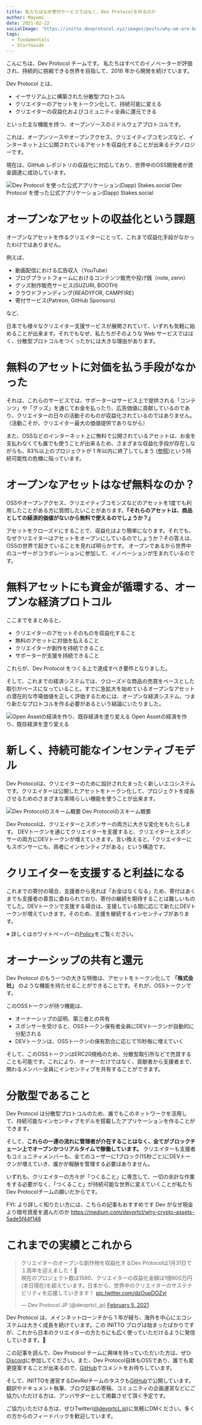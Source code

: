 ```yaml
---
title: 私たちはなぜ寄付サービスではなく、Dev Protocolを作るのか
author: Mayumi
date: 2021-02-22
socialImage: 'https://initto.devprotocol.xyz/images/posts/why-we-are-building-dev-protocol-not-a-donation-service/ogp.png'
tags:
  - fundamentals
  - StartGuide
---
```


こんにちは、Dev Protocol チームです。
私たちはすべてのイノベーターが評価され、持続的に挑戦できる世界を目指して、2018 年から開発を続けています。

Dev Protocol とは、

- イーサリアム上に構築された分散型プロトコル
- クリエイターのアセットをトークン化して、持続可能に変える
- クリエイターの収益化およびコミュニティ全員に還元できる

といった主な機能を持つ、オープンソースのミドルウェアプロトコルです。

これは、オープンソースやオープンアクセス、クリエイティブコモンズなど、インターネット上に公開されているアセットを収益化することが出来るテクノロジーです。

現在は、GitHub レポジトリの収益化に対応しており、世界中のOSS開発者が資金調達に成功しています。

![Dev Protocol を使った公式アプリケーション(Dapp) Stakes.social](/images/posts/why-we-are-building-dev-protocol-not-a-donation-service/stakes-social_top.png)
Dev Protocol を使った公式アプリケーション(Dapp) Stakes.social

# オープンなアセットの収益化という課題

オープンなアセットを作るクリエイターにとって、これまで収益化手段がなかったわけではありません。

例えば、

- 動画配信における広告収入（YouTube）
- ブログプラットフォームにおけるコンテンツ販売や投げ銭（note, zenn）
- グッズ制作販売サービス(SUZURI, BOOTH)
- クラウドファンディング(READYFOR, CAMPFIRE)
- 寄付サービス(Patreon, GitHub Sponsors)

など、

日本でも様々なクリエイター支援サービスが展開されていて、いずれも気軽に始めることが出来ます。それでもなぜ、私たちがそのような Web サービスでははく、分散型プロトコルをつくったかには大きな理由があります。

# 無料のアセットに対価を払う手段がなかった

それは、これらのサービスでは、サポーターはサービス上で提供される「コンテンツ」や「グッズ」を通じてお金を払ったり、広告価値に貢献しているのであり、クリエイターの日々の活動そのものが収益化されているのではありません。（活動こそが、クリエイター最大の価値提供でありながら）

また、OSSなどのインターネット上に無料で公開されているアセットは、お金を支払わなくても誰でも使うことが出来るため、さまざまな収益化手段が存在しながらも、83%以上のプロジェクトが 1 年以内に終了してしまう ([参照](https://speakerdeck.com/aggre/the-money-for-the-openable-and-shareable-era))という持続可能性の危機に陥っています。

# オープンなアセットはなぜ無料なのか？

OSSやオープンアクセス、クリエイティブコモンズなどのアセットを1度でも利用したことがある方に質問したいことがあります。**『それらのアセットは、商品としての経済的価値がないから無料で使えるのでしょうか？』**

アセットをクローズドにすることで、収益化はより簡単になります。それでも、なぜクリエイターはアセットをオープンにしているのでしょうか？その答えは、OSSの世界で起きていることを見れば明らかです。
オープンであるから世界中のユーザーがコラボレーションに参加して、イノベーションが生まれているのです。

# 無料アセットにも資金が循環する、オープンな経済プロトコル

ここまでをまとめると、

- クリエイターのアセットそのものを収益化すること
- 無料のアセットに対価を払えること
- クリエイターが創作を持続できること
- サポーターが支援を持続できること

これらが、Dev Protocol をつくる上で達成すべき要件となりました。

そして、これまでの経済システムでは、クローズドな商品の売買をベースとした取引がベースになっていること。すでに急拡大を始めているオープンなアセットの潜在的な市場価値を正しく評価するためには、オープンな経済システム、つまり新たなプロトコルを作る必要があるという結論にいたりました。

![Open Assetの経済を作り、既存経済を塗り変える](/images/posts/why-we-are-building-dev-protocol-not-a-donation-service/open-asset-economy.png)
Open Assetの経済を作り、既存経済を塗り変える

# 新しく、持続可能なインセンティブモデル

Dev Protocolは、クリエイターのために設計されたまったく新しいエコシステムです。クリエイターは公開したアセットをトークン化して、プロジェクトを成長させるためのさまざまな素晴らしい機能を使うことが出来ます。

![Dev Protocolのスキーム概要](/images/posts/why-we-are-building-dev-protocol-not-a-donation-service/dev-protocol_schemeoutline_for_JP.png)
Dev Protocolのスキーム概要

Dev Protocolは、クリエイターとスポンサーの両方に大きな変化をもたらします。
DEVトークンを通じてクリエイターを支援すると、クリエイターとスポンサーの両方にDEVトークンが増えていきます。言い換えると、「クリエイターにもスポンサーにも、両者にインセンティブがある」という構造です。

# クリエイターを支援すると利益になる

これまでの寄付の場合、支援者から見れば「お金はなくなる」ため、寄付はあくまでも支援者の善意に委ねられており、寄付の継続を期待することは難しいものでした。DEVトークンで支援する場合は、支援している間に応じて新たにDEVトークンが増えていきます。そのため、支援を継続するインセンティブがあります。

※ 詳しくはホワイトペーパーの[Policy](https://github.com/dev-protocol/protocol/blob/master/docs/POLICY.md)をご覧ください。

# オーナーシップの共有と還元

Dev Protocol のもう一つの大きな特徴は、アセットをトークン化して **「株式会社」** のような機能を持たせることができることです。それが、OSSトークンです。

このOSSトークンが持つ機能は、

- オーナーシップの証明、第三者との共有
- スポンサーを受けると、OSSトークン保有者全員にDEVトークンが自動的に分配される
- DEVトークンは、OSSトークンの保有割合に応じて15秒毎に増えていく

そして、このOSSトークンはERC20規格のため、分散型取引所などで売買することも可能です。これにより、オーナーだけではなく、貢献者から支援者まで、関わるメンバー全員にインセンティブを共有することができます。

# 分散型であること

Dev Protocol は分散型プロトコルのため、誰でもこのネットワークを活用して、持続可能なインセンティブモデルを搭載したアプリケーションを作ることができます。

そして、**これらの一連の流れに管理者が介在することはなく、全てがブロックチェーン上でオープンかつリアルタイムで稼働しています。** クリエイターも支援者もコミュニティメンバーも、全てのユーザーに1ブロック(15秒ごと)にDEVトークンが増えていき、誰かが報酬を管理する必要はありません。

いずれも、クリエイターの方々が「つくること」に専念して、一切の余計な作業をする必要がなく、「つくること」が持続可能な世界に変えていくことが私たちDev Protocolチームの願いだからです。

FYI: より詳しく知りたい方には、こちらの記事もおすすめです
Dev がなぜ現金より暗号資産を選んだのか https://medium.com/devprtcl/why-crypto-assets-5ade5f44f148

# これまでの実績とこれから

<blockquote class="twitter-tweet"><p lang="ja" dir="ltr">クリエイターのオープンな創作物を収益化するDev Protocolは1月31日で１周年を迎えました！🎉<br>現在のプロジェクト数は1580、クリエイターの収益化金額は1億600万円(本日現在)を超えています。日本から、世界中のクリエイターのサステナビリティを応援していきます！ <a href="https://t.co/dzOupDOZvi">pic.twitter.com/dzOupDOZvi</a></p>&mdash; Dev Protocol JP (@devprtcl_jp) <a href="https://twitter.com/devprtcl_jp/status/1357616808774148098?ref_src=twsrc%5Etfw">February 5, 2021</a></blockquote> <script async src="https://platform.twitter.com/widgets.js" charset="utf-8"></script>

Dev Protocol は、メインネットローンチから 1 年が経ち、海外を中心にエコシステムは大きく成長を続けています。この INITTO ブログは始まったばかりですが、これから日本のクリエイターの方たちにも広く使っていただけるように発信していきます。🐇

この記事を読んで、Dev Protocol チームに興味を持っていただいた方は、ぜひ[Discord](https://discord.gg/VwJp4KM)に参加してください。また、Dev Protocol自体もOSSであり、誰でも変更提案することが出来るので、[GitHub](https://github.com/dev-protocol/DIPs)でコメントをお待ちしています。

そして、INITTOを運営するDevRelチームのタスクも[GitHub](https://github.com/dev-protocol/community)で公開しています。翻訳やドキュメント執筆、ブログ記事の寄稿、コミュニティの企画運営などにご協力いただける方は、アンバサダーとして掲載させて頂く予定です。

ご協力いただける方は、ぜひTwitter([@devprtcl_jp](https://twitter.com/devprtcl_jp))に気軽にDMください。多くの方からのフィードバックを歓迎しています。